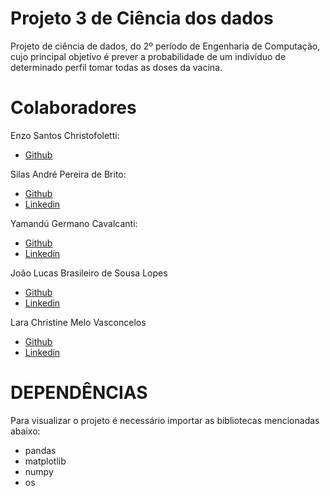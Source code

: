 # Projeto 3 de Ciência dos dados
Projeto de ciência de dados, do 2º período de Engenharia de Computação, cujo principal objetivo é prever a probabilidade de um indivíduo de determinado perfil tomar todas as doses da vacina.







# Colaboradores
Enzo Santos Christofoletti:
* [Github](https://github.com/enzochristo)

Silas André Pereira de Brito:
* [Github](https://github.com/SilasAPB)
* [Linkedin](https://www.linkedin.com/in/silas-pereira-09198620b/)

Yamandú Germano Cavalcanti:
* [Github](https://github.com/YamanduGermano)
* [Linkedin](https://www.linkedin.com/in/yamandu-germano/)

João Lucas Brasileiro de Sousa Lopes
* [Github](https://github.com/jlbrasileiro)
* [Linkedin](www.linkedin.com/in/joaolucasbrasileiro)

Lara Christine Melo Vasconcelos
* [Github](https://github.com/laracmv)
* [Linkedin](https://www.linkedin.com/in/lara-vasconcelos-16b1a5221/)

# DEPENDÊNCIAS
Para visualizar o projeto é necessário importar as bibliotecas mencionadas abaixo:
* pandas
* matplotlib
* numpy 
* os
